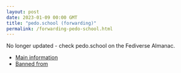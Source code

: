 ```yaml
---
layout: post
date: 2023-01-09 00:00 GMT
title: "pedo.school (forwarding)"
permalink: /forwarding-pedo-school.html
---
```


No longer updated - check pedo.school on the Fediverse Almanac.

* [Main information](https://www.fediversealmanac.com/api/v1/instances/pedo.school)
* [Banned from](https://www.fediversealmanac.com/api/v1/instances/pedo.school/banned_from)

